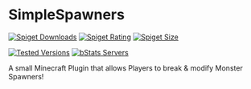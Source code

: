 # SimpleSpawners

[![Spiget Downloads](https://img.shields.io/spiget/downloads/108088?label=Downloads)](https://www.spigotmc.org/resources/108088/)
[![Spiget Rating](https://img.shields.io/spiget/stars/108088?color=8132a8&label=Rating)](https://www.spigotmc.org/resources/108088/)
[![Spiget Size](https://img.shields.io/spiget/download-size/108088?label=Size)](https://www.spigotmc.org/resources/108088/)

[![Tested Versions](https://img.shields.io/spiget/tested-versions/108088?color=ffee33&label=Tested%20Versions)](https://www.spigotmc.org/resources/108088/)
[![bStats Servers](https://img.shields.io/bstats/servers/17666?label=Current%20Servers)](https://bstats.org/plugin/bukkit/Simple_Spawners/17666#servers)

A small Minecraft Plugin that allows Players to break & modify Monster Spawners!